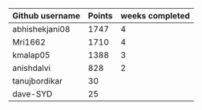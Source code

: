 | Github username | Points | weeks completed |
|-----------------|--------|-----------------|
| abhishekjani08 | 1747 | 4 |
| Mri1662        | 1710 | 4 |
| kmalap05       | 1388 | 3 |
| anishdalvi     | 828 | 2 |
| tanujbordikar  | 30 | |
| dave-SYD       | 25 | |

